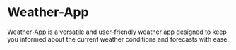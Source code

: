 # Weather-App
 Weather-App is a versatile and user-friendly weather app designed to keep you informed about the current weather conditions and forecasts with ease.
